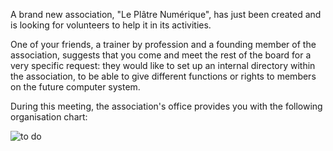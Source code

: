 A brand new association, "Le Plâtre Numérique", has just been created and is looking for volunteers to help it in its activities.

One of your friends, a trainer by profession and a founding member of the association, suggests that you come and meet the rest of the board for a very specific request: they would like to set up an internal directory within the association, to be able to give different functions or rights to members on the future computer system.

During this meeting, the association's office provides you with the following organisation chart:

![to do](/images/path/to/folder/todoImg.png "Image of Ldap")

